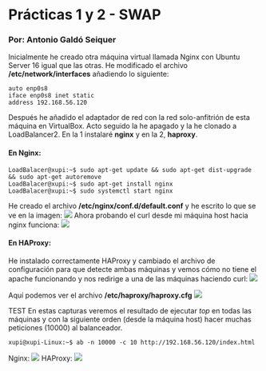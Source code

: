 # Prácticas 1 y 2 - SWAP
### Por: Antonio Galdó Seiquer
Inicialmente he creado otra máquina virtual llamada Nginx con Ubuntu Server 16 igual que las otras. He modificado el archivo __/etc/network/interfaces__ añadiendo lo siguiente:
```
auto enp0s8
iface enp0s8 inet static
address 192.168.56.120
```
Después he añadido el adaptador de red con la red solo-anfitrión de esta máquina en VirtualBox.
Acto seguido la he apagado y la he clonado a LoadBalancer2. En la 1 instalaré __nginx__ y en la 2, __haproxy__.
#### En Nginx:
```concole
LoadBalacer@xupi:~$ sudo apt-get update && sudo apt-get dist-upgrade && sudo apt-get autoremove
LoadBalacer@xupi:~$ sudo apt-get install nginx
LoadBalacer@xupi:~$ sudo systemctl start nginx
```
He creado el archivo __/etc/nginx/conf.d/default.conf__ y he escrito lo que se ve en la imagen: 
![](/home/xupi/Escritorio/SWAP/P3/nginx-default.png) 
Ahora probando el curl desde mi máquina host hacia nginx funciona:
![](/home/xupi/Escritorio/SWAP/P3/curl1.png)

#### En HAProxy:
He instalado correctamente HAProxy y cambiado el archivo de configuración para que detecte ambas máquinas y vemos cómo no tiene el apache funcionando y nos redirige a una de las máquinas haciendo curl:
![](/home/xupi/Escritorio/SWAP/P3/haproxy.png)

Aquí podemos ver el archivo __/etc/haproxy/haproxy.cfg__
![](/home/xupi/Escritorio/SWAP/P3/hap1.png)

TEST
En estas capturas veremos el resultado de ejecutar _top_ en todas las máquinas y con la siguiente orden (desde la máquina host) hacer muchas peticiones (10000) al balanceador.
```concole
xupi@xupi-Linux:~$ ab -n 10000 -c 10 http://192.168.56.120/index.html
```
Nginx:
![](/home/xupi/Escritorio/SWAP/P3/topNG.png)
HAProxy:
![](/home/xupi/Escritorio/SWAP/P3/topHA.png)

